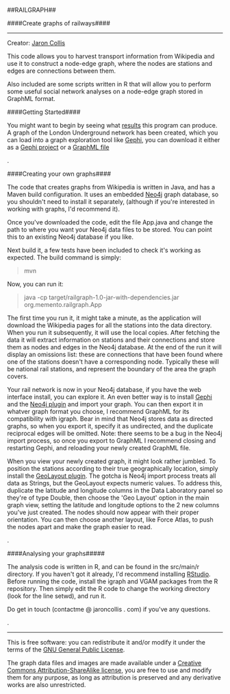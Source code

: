 ##RAILGRAPH##

####Create graphs of railways####

***

Creator: [Jaron Collis](http://memento.org)

This code allows you to harvest transport information from Wikipedia and use it to construct a node-edge graph, 
where the nodes are stations and edges are connections between them. 

Also included are some scripts written in R that will allow you to perform some useful social network analyses 
on a node-edge graph stored in GraphML format.


####Getting Started####

You might want to begin by seeing what [results](https://raw.github.com/jaron/railgraph/master/graphs/tubeDLR.png) this program can produce. A graph of the London Underground network 
has been created, which you can load into a graph exploration tool like [Gephi](http://gephi.org), you can download it either as a 
[Gephi project](https://github.com/jaron/railgraph/blob/master/graphs/tubeDLR.gephi?raw=true) or a [GraphML file](https://raw.github.com/jaron/railgraph/master/graphs/tubeDLR.graphml)

.

####Creating your own graphs####

The code that creates graphs from Wikipedia is written in Java, and has a Maven build configuration. It uses an 
embedded [Neo4j](http://neo4j.org) graph database, so you shouldn't need to install it separately, (although if you're interested in working with graphs, I'd recommend it).

Once you've downloaded the code, edit the file App.java and change the path to where you want your Neo4j data files to be stored. You can point this to an existing Neo4j database if you like.

Next build it, a few tests have been included to check it's working as expected. The build command is simply:

> mvn 

Now, you can run it:

> java -cp target/railgraph-1.0-jar-with-dependencies.jar org.memento.railgraph.App

The first time you run it, it might take a minute, as the application will download the Wikipedia pages for all the stations into the data directory.
When you run it subsequently, it will use the local copies. After fetching the data it will extract information on stations and their connections and store them as nodes and edges 
in the Neo4j database. At the end of the run it will display an omissions list: these are connections that have been found where one of the stations doesn't have a corresponding node. 
Typically these will be national rail stations, and represent the boundary of the area the graph covers.

Your rail network is now in your Neo4j database, if you have the web interface install, you can explore it. An even better way is to install [Gephi](http://gephi.org) 
and the [Neo4j plugin](https://marketplace.gephi.org/plugin/neo4j-graph-database-support/) and import your graph. You can then export it in whatver graph format you choose, I recommend
GraphML for its compatibility with igraph. Bear in mind that Neo4j stores data as directed graphs, so when you export it, specify it as undirected, and the duplicate reciprocal edges will be omitted.
Note: there seems to be a bug in the Neo4j import process, so once you export to GraphML I recommend closing and restarting Gephi, and reloading your newly created GraphML file.  

When you view your newly created graph, it might look rather jumbled. To position the stations according to their true geographically location, simply install the 
[GeoLayout plugin](https://marketplace.gephi.org/plugin/geolayout/). The gotcha is Neo4j import process treats all data as Strings, but the GeoLayout expects numeric values. To address this, 
duplicate the latitude and longitude columns in the Data Laboratory panel so they're of type Double, then choose the 'Geo Layout' option in the main graph view, setting the 
latitude and longitude options to the 2 new columns you've just created. The nodes should now appear with their proper orientation. You can then choose another 
layout, like Force Atlas, to push the nodes apart and make the graph easier to read.

.

####Analysing your graphs#####

The analysis code is written in R, and can be found in the src/main/r directory. If you haven't got it already, I'd recommend installing [RStudio](http://rstudio.org).
Before running the code, install the igraph and VGAM packages from the R repository. 
Then simply edit the R code to change the working directory (look for the line setwd), and run it. 

Do get in touch (contactme @ jaroncollis . com) if you've any questions.

.

- - -

This is free software: you can redistribute it and/or modify it under the terms of the [GNU General Public License](http://www.gnu.org/licenses/gpl.html).

The graph data files and images are made available under a [Creative Commons Attribution-ShareAlike license](http://creativecommons.org/licenses/by-sa/3.0/deed.en_US), you are free to use and modify them for any purpose, as long as attribution is preserved and any derivative works are also unrestricted.
